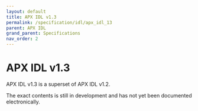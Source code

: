 ```yaml
---
layout: default
title: APX IDL v1.3
permalink: /specification/idl/apx_idl_13
parent: APX IDL
grand_parent: Specifications
nav_order: 2
---
```


# APX IDL v1.3

APX IDL v1.3 is a superset of APX IDL v1.2.

The exact contents is still in development and has not yet been documented electronically.

